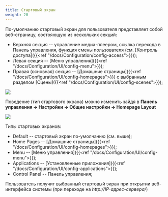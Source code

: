 ```yaml
---
title: Стартовый экран
weight: 20
---
```


По-умолчанию стартовый экран для пользователя представляет собой веб-страницу, состояющую из нескольких секций:

- Верхняя секция -- управление медиа-плеером, ссылка перехода в Панель управления, функция смены пользователя (см. [Контроль доступа]({{<ref "/docs/Configuration/config-access">}}));
- Левая секция -- [Меню управления]({{<ref "/docs/Configuration/UI/config-menu">}});
- Правая (основная) секция -- [Домашние страницы]({{<ref "/docs/Configuration/UI/config-homepages">}}) с выбранным разделом [Сцены]({{<ref "/docs/Configuration/UI/config-scenes">}});

![](../ui-homepage.png)

Поведение (тип стартового экрана) можно изменить зайдя в **Панель управления &rarr; Настройки &rarr; Общие настройки &rarr; Homepage Layout**

![](../ui-homepage-layout.png)

Типы стартовых экранов:

- Default -- стартовый экран по-умолчанию (см. выше);
- Home Pages -- [Домашние страницы]({{<ref "/docs/Configuration/UI/config-homepages">}});
- Menu -- [Меню управления]({{<ref "/docs/Configuration/UI/config-menu">}});
- Applications -- [Установленные приложения]({{<ref "/docs/Configuration/UI/config-applications">}});
- Control Panel -- Панель управления;

Пользователь получит выбранный стартовый экран при открытии веб-интерфейса системы (при переходе на *http://IP-адрес-сервера/*)